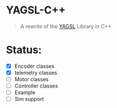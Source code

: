 # YAGSL-C++
> A rewrite of the [YAGSL](https://github.com/BroncBotz3481/YAGSL) Library in C++

# Status:
- [x] Encoder classes
- [x] telemetry classes 
- [ ] Motor classes
- [ ] Controller classes
- [ ] Example 
- [ ] Sim support
